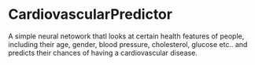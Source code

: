 # CardiovascularPredictor
A simple neural netowork thatl looks at certain health features of people, including their age, gender, blood pressure, cholesterol, glucose etc.. and predicts their chances of having a cardiovascular disease.
